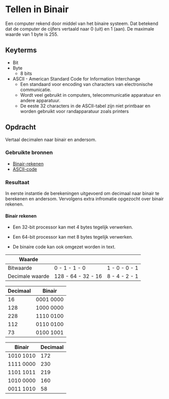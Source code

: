 # Tellen in Binair
Een computer rekend door middel van het binaire systeem. Dat betekend dat de computer de cijfers vertaald naar 0 (uit) en 1 (aan). De maximale waarde van 1 byte is 255.

## Keyterms
* Bit
* Byte
    * 8 bits
* ASCII - American Standard Code for Information Interchange
    * Een standaard voor encoding van characters van electronische communicatie. 
    * Wordt veel gebruikt in computers, telecommunicatie apparatuur en andere apparatuur. 
    * De eeste 32 characters in de ASCII-tabel zijn niet printbaar en worden gebruikt voor randapparatuur zoals printers


## Opdracht
Vertaal decimalen naar binair en andersom. 

### Gebruikte bronnen
- [Binair-rekenen](https://www.icttipsandtricks.nl/2016/11/05/binair-rekenen/)
- [ASCII-code](https://www.ascii-code.com/)

### Resultaat
In eerste instantie de berekeningen uitgevoerd om decimaal naar binair te berekenen en andersom. Vervolgens extra infromatie opgezocht over binair rekenen. 

#### Binair rekenen

- Een 32-bit processor kan met 4 bytes tegelijk verwerken. 
- Een 64-bit processor kan met 8 bytes tegelijk verwerken.
    
- De binaire code kan ook omgezet worden in text. 

| Waarde |  |  |
| -------- | --------- | ------ |
| Bitwaarde | 0 - 1 - 1 - 0 | 1 - 0 - 0 - 1 |
| Decimale waarde | 128 - 64 - 32 - 16 | 8 - 4 - 2 - 1 |


| Decimaal | Binair |
| -------- | --------- |
| 16 | 0001 0000 |
| 128 | 1000 0000 |
| 228 | 1110 0100 |
| 112 | 0110 0100 |
| 73 | 0100 1001 |

| Binair | Decimaal |
| -------- | --------- |
| 1010 1010 | 172 |
| 1111 0000 | 230 |
| 1101 1011 | 219 |
| 1010 0000 | 160 |
| 0011 1010 | 58 |